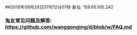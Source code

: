 ##2018年09月28日07时12分07秒 新址: 159.65.105.242
### 兔友常见问题及解答: https://github.com/wanggonging/d/blob/w/FAQ.md
